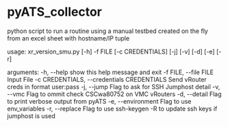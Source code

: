# pyATS_collector

python script to run a routine using a manual testbed created on the fly from an excel sheet with hostname/IP tuple

usage: xr_version_smu.py [-h] -f FILE [-c CREDENTIALS] [-j] [-v] [-d] [-e] [-r]

arguments:
 -h, --help show this help message and exit
 -f FILE, --file FILE  Input File
 -c CREDENTIALS, --credentials CREDENTIALS Send vRouter creds in format user:pass
 -j, --jump            Flag to ask for SSH Jumphost detail
 -v, --vmc             Flag to ommit check CSCwa80752 on VMC vRouters
 -d, --detail          Flag to print verbose output from pyATS
 -e, --environment     Flag to use env_variables
 -r, --replace         Flag to use ssh-keygen -R to update ssh keys if jumphost is used
